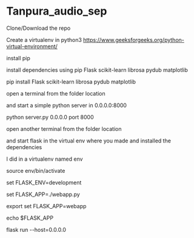 # Tanpura_audio_sep

Clone/Download the repo 

Create a virtualenv in python3
https://www.geeksforgeeks.org/python-virtual-environment/

install pip


install dependencies using pip
        Flask 
        scikit-learn 
        librosa 
        pydub 
        matplotlib


pip install Flask scikit-learn librosa pydub matplotlib 

open a terminal from the folder location

and start a simple python server in 0.0.0.0:8000

python server.py 0.0.0.0 port 8000

open another terminal from the folder location

and start flask in the virtual env where you made and installed the dependencies 

I did in a virtualenv named env

source env/bin/activate

set FLASK_ENV=development

set FLASK_APP=./webapp.py

export set FLASK_APP=webapp

echo $FLASK_APP

flask run --host=0.0.0.0




